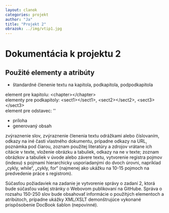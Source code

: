 ```yaml
---
layout: clanok
categories: projekt
author: "Ja"
title: "Projekt 2"
obrazok: ../img/vtip1.jpg
---
```

# Dokumentácia k projektu 2

## Použité elementy a atribúty

* štandardné členenie textu na kapitola, podkapitola, podpodkapitola

element pre kapitolu: \<chapter\>\<\/chapter\>  
elementy pre podkapitoly: \<sect1\>\<\/sect1\>, \<sect2\>\<\/sect2\>, \<sect3\>\<\/sect3\>  
element pre odstavec: '<para></para>'  

* príloha
* generovaný obsah
	
zvýraznenie slov, zvýraznenie členenia textu odrážkami alebo číslovaním,
odkazy na iné časti vlastného dokumentu, prípadne odkazy na URL,
poznámka pod čiarou,
zoznam použitej literatúry a zdrojov vrátane ich citácie v texte,
vloženie obrázku a tabuliek, odkazy na ne v texte; zoznam obrázkov a tabuliek v úvode alebo závere textu,
vytvorenie registra pojmov (indexu) s pojmami hierarchicky usporiadanými do dvoch úrovni, napríklad „cykly, while“, „cykly, for“ (najmenej ako ukážku na 10-15 pojmoch na predvedenie práce s registrom).

Súčasťou požiadaviek na zadanie je vytvorenie správy o zadaní 2, ktorá bude súčasťou vašej stránky o 
Webovom publikovaní na GitHube. Správa o rozsahu 150-250 slov bude obsahovať informácie o použitých
 elementoch a atribútoch, prípadne ukážky XML/XSLT demonštrujúce vykonané prispôsobenie DocBook šablon (nepovinné).